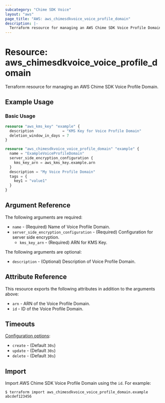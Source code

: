 ```yaml
---
subcategory: "Chime SDK Voice"
layout: "aws"
page_title: "AWS: aws_chimesdkvoice_voice_profile_domain"
description: |-
  Terraform resource for managing an AWS Chime SDK Voice Profile Domain.
---
```


# Resource: aws_chimesdkvoice_voice_profile_domain

Terraform resource for managing an AWS Chime SDK Voice Profile Domain.

## Example Usage

### Basic Usage

```terraform
resource "aws_kms_key" "example" {
  description             = "KMS Key for Voice Profile Domain"
  deletion_window_in_days = 7
}

resource "aws_chimesdkvoice_voice_profile_domain" "example" {
  name = "ExampleVoiceProfileDomain"
  server_side_encryption_configuration {
    kms_key_arn = aws_kms_key.example.arn
  }
  description = "My Voice Profile Domain"
  tags = {
    key1 = "value1"
  }
}
```

## Argument Reference

The following arguments are required:

* `name` - (Required) Name of Voice Profile Domain.
* `server_side_encryption_configuration` - (Required) Configuration for server side encryption.
    * `kms_key_arn` - (Required) ARN for KMS Key.

The following arguments are optional:

* `description` - (Optional) Description of Voice Profile Domain.

## Attribute Reference

This resource exports the following attributes in addition to the arguments above:

* `arn` - ARN of the Voice Profile Domain.
* `id` - ID of the Voice Profile Domain.

## Timeouts

[Configuration options](https://developer.hashicorp.com/terraform/language/resources/syntax#operation-timeouts):

* `create` - (Default `30s`)
* `update` - (Default `30s`)
* `delete` - (Default `30s`)

## Import

Import AWS Chime SDK Voice Profile Domain using the `id`. For example:

```
$ terraform import aws_chimesdkvoice_voice_profile_domain.example abcdef123456
```
